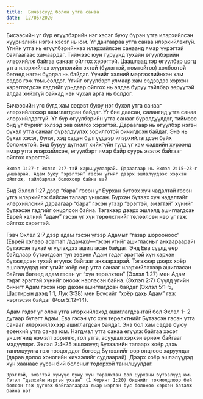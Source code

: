 ```yaml
---
title:  Бичээсүүд болон утга санаа
date:  12/05/2020
---
```


Бисээсийн үг бүр өгүүлбэрийн нэг хэсэг буюу бүрэн утга илэрхийлсэн хүүрнэлийн нэгэн хэсэг нь юм. Үг дангаараа утга санаа илэрхийлэхгүй. Үгийн утга нь өгүүлбэрийнхээ илэрхийлсэн санаанд ямар үүрэгтэй байгаагаас хамаардаг. Тиймээс юун түрүүнд тухайн өгүүлбэрийн илэрхийлж байгаа санааг ойлгох хэрэгтэй. Цаашлаад тэр өгүүлбэр цогц утга илэрхийлэх хүүрнэлийн эхтэй (бүлэгтэй, номтойгоо) холбоотой бөгөөд нэгэн бүрдэл нь байдаг. Үүнийг хэлний мэргэжлийнхэн хам сэдэв гэж томьёолдог. Үгийг өгүүлбэрт улмаар хам сэдэвдээ хэрхэн хэрэглэгдсэн гэдгийг урьдаар ойлгох нь элдэв буруу тайлбар зөрүүтэй алдаа хийхгүй байхад нэн чухал арга нь болдог.

Бичээсийн үгс бүгд хам сэдэвт буюу нэг бүхэл утга санааг илэрхийлэхээр ашиглагдсан байдаг. Үг бие даасан, салангид утга санаа илэрхийлдэггүй. Үг бүр өгүүлбэрийн утга санааг бүрэлдүүлдэг, тиймээс бид үг бүрийг эхлээд зөв ойлгох хэрэгтэй. Дараагаар нь өгүүлбэр нэгэн бүхэл утга санааг бүрэлдүүлэх зорилготой бичигдсэн байдаг. Энэ нь бүхэл хэсэг, бүлэг, хэд хэдэн бүлгүүдээр илэрхийлэгдсэн байх боломжтой. Бид буруу дүгнэлт хийхгүйн тулд үг хам сэдвийн хүрээнд ямар утга илэрхийлсэн, өгүүлбэрт ямар байр суурь эзэлж байгааг ойлгох хэрэгтэй.

`Эхлэл 1:27-г Эхлэл 2:7-тэй харьцуулаарай. Дараагаар нь Эхлэл 2:15–23-г уншаарай. Адам буюу “эрэгтэй” гэсэн үгийг дээрх эшлэлүүдээс хэрхэн ойлгож, тайлбарлаж болохоор байна вэ?`

Бид Эхлэл 1:27 дээр “бара” гэсэн үг Бурхан бүтээх хүч чадалтай гэсэн утга илэрхийлж байсан талаар уншсан. Бурхан бүтээх хүч чадалтайг илэрхийлсний дараагаар “бара” гэсэн үгээр “эрэгтэй, эмэгтэй” хүнийг бүтээсэн гэдгийг онцолсон байна. Тэгэхээр дээрх эшлэлд ашиглагдсан Еврей хэлний “адам” гэсэн үг хүн төрөлхтнийг төлөөлсөн нэр үг гэж ойлгох хэрэгтэй.

Гэвч Эхлэл 2:7 дээр aдaм гэсэн үгээр Адамыг “газар шорооноос” (Еврей хэлээр adamah /aдaмaх/—гэсэн үгийг ашигласныг анхаараарай) бүтээсэн тухай өгүүлэхдээ ашигласан байдаг. Энд Ева сүүлд өөр байдлаар бүтээгдсэн тул зөвхөн Адам гэдэг эрэгтэй хүн хэрхэн бүтээгдсэн тухай өгүүлж байгааг анхаараарай. Тэгэхээр дээрх хоёр эшлэлүүдэд нэг үгийг хоёр өөр утга санааг илэрхийлэхээр ашигласан байгаа бөгөөд адам гэсэн үг “хүн төрөлхтөн” (Эхлэл 1:27) мөн Адам гэдэг эрэгтэй хүнийг оноож нэрлэсэн байна. (Эхлэл 2:7) Сүүлд угийн бичигт Адам гэсэн нэр дахин ашиглагдсан байдаг (Эхлэл 5:1–5, Шастирын дээд 1:1, Лук 3:38) мөн Есүсийг “хоёр дахь Адам” гэж нэрлэсэн байдаг (Ром 5:12–14).

Адам гэдэг үг олон утга илэрхийлэхэд ашиглагдсантай бол Эхлэл 1- 2 дугаар бүлэгт Адам, Ева гэсэн үгс хүн төрөлхтнийг Бүтээсэн гэсэн утга санааг илэрхийлэхээр ашиглагдсан байдаг. Энэ бол хам сэдэв буюу ерөнхий утга санаа юм. Нэгдмэл утга санаа өгүүлж байгаа хэсэг уншигчид нэмэлт зорилго, гол утга, асуудал хэрхэн өрнөж байгааг мэдүүлдэг. Эхлэл 2:4–25 эшлэлүүд Бүтээлийн талаарх хоёр дахь танилцуулга гэж тооцогддог бөгөөд Бүтээлийг өөр өнцгөөс харуулдаг (дараа долоо хоногийн хичээлийг судлаарай). Дээрх хоёр эшлэлүүдэд хүн хаанаас үүсэн бий болсныг тодорхой танилцуулдаг.

`Эрэгтэй, эмэгтэй хүмүүс буюу хүн төрөлхтөн бол Бурханы бүтээлүүд юм. Гэтэл “дэлхийн мэргэн ухаан” (1 Коринт 1:20) биднийг тохиолдлоор бий болсон гэж дүгнэж байгаагаараа ямар мэргэн бус болохоо хэрхэн баталж байна вэ?`